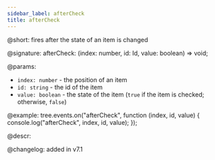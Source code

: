 ```yaml
---
sidebar_label: afterCheck
title: afterCheck
---
```


@short: fires after the state of an item is changed

@signature: afterCheck: (index: number, id: Id, value: boolean) => void;

@params:
- `index: number` - the position of an item
- `id: string` - the id of the item
- `value: boolean` - the state of the item (`true` if the item is checked; otherwise, `false`)

@example:
tree.events.on("afterCheck", function (index, id, value) {
    console.log("afterCheck", index, id, value);
});

@descr:

@changelog: added in v7.1

[comment]: # (@relatedapi: tree/api/tree_beforecheck_event.md)
